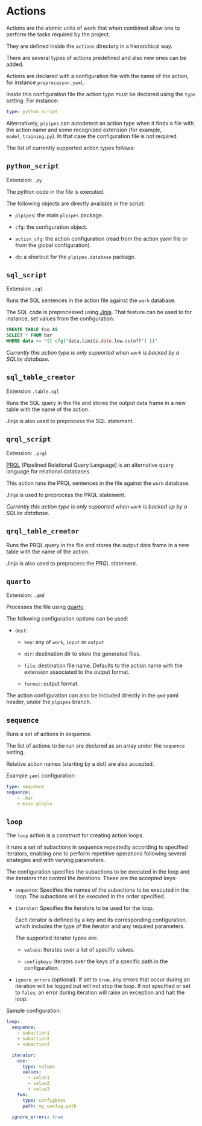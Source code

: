 # Actions

Actions are the atomic units of work that when combined allow one to
perform the tasks required by the project.

They are defined inside the `actions` directory in a hierarchical way.

There are several types of actions predefined and also new ones can be
added.

Actions are declared with a configuration file with the name of the
action, for instance `preprocessor.yaml`.

Inside this configuration file the action type must be declared using
the `type` setting. For instance:

```yaml
type: python_script
```

Alternatively, `plpipes` can autodetect an action type when it finds a
file with the action name and some recognized extension (for example,
`model_training.py`). In that case the configuration file is not
required.

The list of currently supported action types follows:

## `python_script`

Extension: `.py`

The python code in the file is executed.

The following objects are directly available in the script:

- `plpipes`: the main `plpipes` package.

- `cfg`: the configuration object.

- `action_cfg`: the action configuration (read from the action yaml
    file or from the global configuration).

- `db`: a shortcut for the `plpipes.database` package.

## `sql_script`

Extension `.sql`

Runs the SQL sentences in the action file against the `work` database.

The SQL code is preprocessed using
[Jinja](https://jinja.palletsprojects.com/en/3.1.x/). That feature can
be used to for instance, set values from the configuration:

```sql
CREATE TABLE foo AS
SELECT * FROM bar
WHERE data >= "{{ cfg["data.limits.date.low.cutoff"] }}"
```

*Currently this action type is only supported when `work` is backed by
a SQLite database.*

## `sql_table_creator`

Extension `.table.sql`

Runs the SQL query in the file and stores the output data frame in a
new table with the name of the action.

Jinja is also used to preprocess the SQL statement.

## `qrql_script`

Extension: `.prql`

[PRQL](https://prql-lang.org/) (Pipelined Relational Query Language)
is an alternative query language for relational databases.

This action runs the PRQL sentences in the file against the `work`
database.

Jinja is used to preprocess the PRQL statement.

*Currently this action type is only supported when `work` is backed up
by a SQLite database.*

## `qrql_table_creator`

Runs the PRQL query in the file and stores the output data frame in a
new table with the name of the action.

Jinja is also used to preprocess the PRQL statement.

## `quarto`

Extension: `.qmd`

Processes the file using [quarto](https://quarto.org/).

The following configuration options can be used:

- `dest`:
    - `key`: any of `work`, `input` or `output`

    - `dir`: destination dir to store the generated files.

    - `file`: destination file name. Defaults to the action name with
        the extension associated to the output format.

    - `format`: output format.

The action configuration can also be included directly in the `qmd`
yaml header, under the `plpipes` branch.

## `sequence`

Runs a set of actions in sequence.

The list of actions to be run are declared as an array under the
`sequence` setting.

Relative action names (starting by a dot) are also accepted.

Example `yaml` configuration:

```yaml
type: sequence
sequence:
    - .bar
    - miau.gloglo
```

## `loop`

The `loop` action is a construct for creating action loops.

It runs a set of subactions in sequence repeatedly according to
specified iterators, enabling one to perform repetitive operations
following several strategies and with varying parameters.

The configuration specifies the subactions to be executed in the loop
and the iterators that control the iterations. These are the accepted
keys:

- `sequence`: Specifies the names of the subactions to be executed in
    the loop. The subactions will be executed in the order specified.

- `iterator`: Specifies the iterators to be used for the loop.

    Each iterator is defined by a key and its corresponding
    configuration, which includes the type of the iterator and any
    required parameters.

    The supported iterator types are:

    - `values`: Iterates over a list of specific values.

    - `configkeys`: Iterates over the keys of a specific path in the
        configuration.

- `ignore_errors` (optional): If set to `true`, any errors that occur
    during an iteration will be logged but will not stop the loop. If
    not specified or set to `false`, an error during iteration will
    raise an exception and halt the loop.

Sample configuration:

```yaml
loop:
  sequence:
    - subaction1
    - subaction2
    - subaction3

  iterator:
    one:
      type: values
      values:
        - value1
        - value2
        - value3
    two:
      type: configkeys
      path: my_config.path

  ignore_errors: true
```
